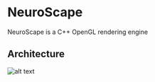 # NeuroScape
NeuroScape is a C++ OpenGL rendering engine

## Architecture
![alt text](https://https://github.com/Dorian2002/NeuroScape/blob/main/DorianFonsecaEngineArchitecture.png?raw=true)
